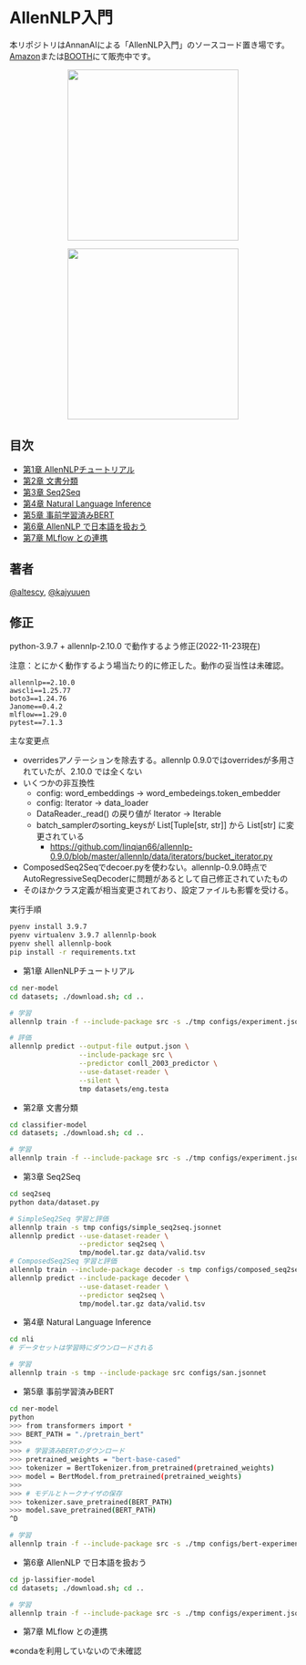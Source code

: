 # AllenNLP入門

本リポジトリはAnnanAIによる「AllenNLP入門」のソースコード置き場です。[Amazon](https://www.amazon.co.jp/dp/B08GLG39DF/ref=cm_sw_em_r_mt_dp_2pGsFbYJDFYJT)または[BOOTH](https://annan-ai.booth.pm/items/1881126)にて販売中です。

<p align="center">
  <img src="./allennlp-book-r-and-d.jpg" width="300" />
</p>

<p align="center">
  <img src="./allennlp-book.jpeg" width="300" />
</p>

## 目次

- [第1章 AllenNLPチュートリアル](./ner-model)
- [第2章 文書分類](./classifier-model)
- [第3章 Seq2Seq](./seq2seq)
- [第4章 Natural Language Inference](./nli)
- [第5章 事前学習済みBERT](./ner-model)
- [第6章 AllenNLP で日本語を扱おう](./jp-classifier-model)
- [第7章 MLflow との連携](./mlflow)

## 著者

[@altescy](https://github.com/altescy), [@kajyuuen](https://github.com/kajyuuen)

## 修正

python-3.9.7 + allennlp-2.10.0 で動作するよう修正(2022-11-23現在)

注意：とにかく動作するよう場当たり的に修正した。動作の妥当性は未確認。

```
allennlp==2.10.0
awscli==1.25.77
boto3==1.24.76
Janome==0.4.2
mlflow==1.29.0
pytest==7.1.3
```

主な変更点

- overridesアノテーションを除去する。allennlp 0.9.0ではoverridesが多用されていたが、2.10.0 では全くない
- いくつかの非互換性
  - config: word_embeddings -> word_embedeings.token_embedder
  - config: Iterator -> data_loader
  - DataReader._read() の戻り値が Iterator -> Iterable 
  - batch_samplerのsorting_keysが List[Tuple[str, str]] から List[str] に変更されている
    - https://github.com/linqian66/allennlp-0.9.0/blob/master/allennlp/data/iterators/bucket_iterator.py
- ComposedSeq2Seqでdecoer.pyを使わない。allennlp-0.9.0時点でAutoRegressiveSeqDecoderに問題があるとして自己修正されていたもの
- そのほかクラス定義が相当変更されており、設定ファイルも影響を受ける。


実行手順

```bash
pyenv install 3.9.7
pyenv virtualenv 3.9.7 allennlp-book
pyenv shell allennlp-book
pip install -r requirements.txt
```

- 第1章 AllenNLPチュートリアル
```bash
cd ner-model
cd datasets; ./download.sh; cd ..

# 学習
allennlp train -f --include-package src -s ./tmp configs/experiment.jsonnet

# 評価
allennlp predict --output-file output.json \
                 --include-package src \
                 --predictor conll_2003_predictor \
                 --use-dataset-reader \
                 --silent \
                 tmp datasets/eng.testa
```
- 第2章 文書分類
```bash
cd classifier-model
cd datasets; ./download.sh; cd ..

# 学習
allennlp train -f --include-package src -s ./tmp configs/experiment.jsonnet
```
- 第3章 Seq2Seq
```bash
cd seq2seq
python data/dataset.py

# SimpleSeq2Seq 学習と評価
allennlp train -s tmp configs/simple_seq2seq.jsonnet
allennlp predict --use-dataset-reader \
                 --predictor seq2seq \
                 tmp/model.tar.gz data/valid.tsv
# ComposedSeq2Seq 学習と評価
allennlp train --include-package decoder -s tmp configs/composed_seq2seq.jsonnet
allennlp predict --include-package decoder \
                 --use-dataset-reader \
                 --predictor seq2seq \
                 tmp/model.tar.gz data/valid.tsv
```
- 第4章 Natural Language Inference
```bash
cd nli
# データセットは学習時にダウンロードされる

# 学習
allennlp train -s tmp --include-package src configs/san.jsonnet
```
- 第5章 事前学習済みBERT
```bash
cd ner-model
python
>>> from transformers import *
>>> BERT_PATH = "./pretrain_bert"
>>> 
>>> # 学習済みBERTのダウンロード
>>> pretrained_weights = "bert-base-cased"
>>> tokenizer = BertTokenizer.from_pretrained(pretrained_weights)
>>> model = BertModel.from_pretrained(pretrained_weights)
>>> 
>>> # モデルとトークナイザの保存
>>> tokenizer.save_pretrained(BERT_PATH)
>>> model.save_pretrained(BERT_PATH)
^D

# 学習
allennlp train -f --include-package src -s ./tmp configs/bert-experiment.jsonnet
```
- 第6章 AllenNLP で日本語を扱おう
```bash
cd jp-lassifier-model
cd datasets; ./download.sh; cd ..

# 学習
allennlp train -f --include-package src -s ./tmp configs/experiment.jsonnet
```
- 第7章 MLflow との連携

※condaを利用していないので未確認
